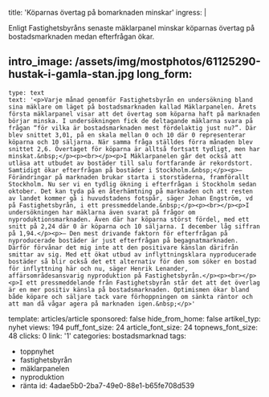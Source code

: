 title: 'Köparnas övertag på bomarknaden minskar'
ingress: |
  <p>Enligt Fastighetsbyråns senaste mäklarpanel minskar köparnas övertag på bostadsmarknaden medan efterfrågan ökar.
  </p>
  
intro_image: /assets/img/mostphotos/61125290-hustak-i-gamla-stan.jpg
long_form:
  -
    type: text
    text: '<p>Varje månad genomför Fastighetsbyrån en undersökning bland sina mäklare om läget på bostadsmarknaden kallad Mäklarpanelen. Årets första mäklarpanel visar att det övertag som köparna haft på marknaden börjar minska. I undersökningen fick de deltagande mäklarna svara på frågan “för vilka är bostadsmarknaden mest fördelaktig just nu?”. Där blev snittet 3,01, på en skala mellan 0 och 10 där 0 representerar köparna och 10 säljarna. När samma fråga ställdes förra månaden blev snittet 2,6. Övertaget för köparna är alltså fortsatt tydligt, men har minskat.&nbsp;</p><p><br></p><p>I Mäklarpanelen går det också att utläsa att utbudet av bostäder till salu fortfarande är rekordstort. Samtidigt ökar efterfrågan på bostäder i Stockholm.&nbsp;</p><p>– Förändringar på marknaden brukar starta i storstäderna, framförallt Stockholm. Nu ser vi en tydlig ökning i efterfrågan i Stockholm sedan oktober. Det kan tyda på en återhämtning på marknaden och att resten av landet kommer gå i huvudstadens fotspår, säger Johan Engström, vd på Fastighetsbyrån, i ett pressmeddelande.&nbsp;</p><p><br></p><p>I undersökningen har mäklarna även svarat på frågor om nyproduktionsmarknaden. Även där har köparna störst fördel, med ett snitt på 2,24 där 0 är köparna och 10 säljarna. I december låg siffran på 1,94.</p><p>– Den mest drivande faktorn för efterfrågan på nyproducerade bostäder är just efterfrågan på begagnatmarknaden. Därför förvånar det mig inte att den positivare känslan därifrån smittar av sig. Med ett ökat utbud av inflyttningsklara nyproducerade bostäder så blir också det ett alternativ för den som söker en bostad för inflyttning här och nu, säger Henrik Lenander, affärsområdesansvarig nyproduktion på Fastighetsbyrån.</p><p><br></p><p>I ett pressmeddelande från Fastighetsbyrån står det att det överlag är en mer positiv känsla på bostadsmarknaden. Optimismen ökar bland både köpare och säljare tack vare förhoppningen om sänkta räntor och att man då vågar agera på marknaden igen.&nbsp;</p>'
template: articles/article
sponsored: false
hide_from_home: false
artikel_typ: nyhet
views: 194
puff_font_size: 24
article_font_size: 24
topnews_font_size: 48
clicks: 0
link: '1'
categories: bostadsmarknad
tags:
  - toppnyhet
  - fastighetsbyrån
  - mäklarpanelen
  - nyproduktion
  - ränta
id: 4adae5b0-2ba7-49e0-88e1-b65fe708d539
